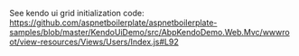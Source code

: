 See kendo ui grid initialization code: https://github.com/aspnetboilerplate/aspnetboilerplate-samples/blob/master/KendoUiDemo/src/AbpKendoDemo.Web.Mvc/wwwroot/view-resources/Views/Users/Index.js#L92
